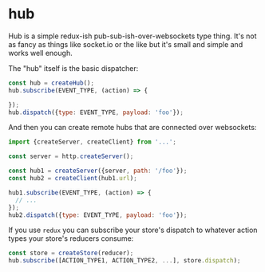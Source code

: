 # hub

Hub is a simple redux-ish pub-sub-ish-over-websockets type thing. It's not as fancy as things like socket.io or the like but it's small and simple and works well enough.

The "hub" itself is the basic dispatcher:

```js
const hub = createHub();
hub.subscribe(EVENT_TYPE, (action) => {

});
hub.dispatch({type: EVENT_TYPE, payload: 'foo'});
```

And then you can create remote hubs that are connected over websockets:

```js
import {createServer, createClient} from '...';

const server = http.createServer();

const hub1 = createServer({server, path: '/foo'});
const hub2 = createClient(hub1.url);

hub1.subscribe(EVENT_TYPE, (action) => {
  // ...
});
hub2.dispatch({type: EVENT_TYPE, payload: 'foo'});
```

If you use `redux` you can subscribe your store's dispatch to whatever action types your store's reducers consume:

```js
const store = createStore(reducer);
hub.subscribe([ACTION_TYPE1, ACTION_TYPE2, ...], store.dispatch);
```
